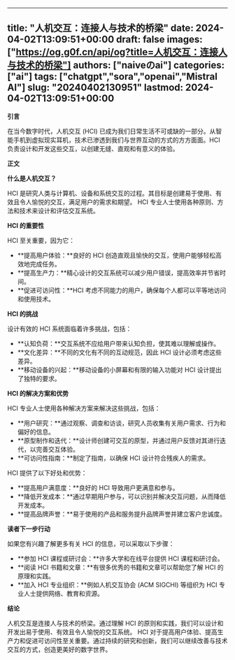 
---
title: "人机交互：连接人与技术的桥梁"
date: 2024-04-02T13:09:51+00:00
draft: false
images: ["https://og.g0f.cn/api/og?title=人机交互：连接人与技术的桥梁"]
authors: ["naiveのai"]
categories: ["ai"]
tags: ["chatgpt","sora","openai","Mistral AI"]
slug: "20240402130951"
lastmod: 2024-04-02T13:09:51+00:00
---
**引言**

在当今数字时代，人机交互 (HCI) 已成为我们日常生活不可或缺的一部分。从智能手机到虚拟现实耳机，技术已渗透到我们与世界互动的方式的方方面面。HCI 负责设计和开发这些交互，以创建无缝、直观和有意义的体验。

**正文**

**什么是人机交互？**

HCI 是研究人类与计算机、设备和系统交互的过程。其目标是创建易于使用、有效且令人愉悦的交互，满足用户的需求和期望。 HCI 专业人士使用各种原则、方法和技术来设计和评估交互系统。

**HCI 的重要性**

HCI 至关重要，因为它：

* **提高用户体验：**良好的 HCI 创造直观且愉快的交互，使用户能够轻松高效地完成任务。
* **提高生产力：**精心设计的交互系统可以减少用户错误，提高效率并节省时间。
* **促进可访问性：**HCI 考虑不同能力的用户，确保每个人都可以平等地访问和使用技术。

**HCI 的挑战**

设计有效的 HCI 系统面临着许多挑战，包括：

* **认知负荷：**交互系统不应给用户带来认知负担，使其难以理解或操作。
* **文化差异：**不同的文化有不同的互动规范，因此 HCI 设计必须考虑这些差异。
* **移动设备的兴起：**移动设备的小屏幕和有限的输入功能对 HCI 设计提出了独特的要求。

**HCI 的解决方案和优势**

HCI 专业人士使用各种解决方案来解决这些挑战，包括：

* **用户研究：**通过观察、调查和访谈，研究人员收集有关用户需求、行为和偏好的信息。
* **原型制作和迭代：**设计师创建可交互的原型，并通过用户反馈对其进行迭代，以完善交互体验。
* **可访问性指南：**制定了指南，以确保 HCI 设计符合残疾人的需求。

HCI 提供了以下好处和优势：

* **提高用户满意度：**良好的 HCI 导致用户更满意和参与。
* **降低开发成本：**通过早期用户参与，可以识别并解决交互问题，从而降低开发成本。
* **提高品牌声誉：**易于使用的产品和服务提升品牌声誉并建立客户忠诚度。

**读者下一步行动**

如果您有兴趣了解更多有关 HCI 的信息，可以采取以下步骤：

* **参加 HCI 课程或研讨会：**许多大学和在线平台提供 HCI 课程和研讨会。
* **阅读 HCI 书籍和文章：**有很多优秀的书籍和文章可以帮助您了解 HCI 的原理和实践。
* **加入 HCI 专业组织：**例如人机交互协会 (ACM SIGCHI) 等组织为 HCI 专业人士提供网络、教育和资源。

**结论**

人机交互是连接人与技术的桥梁。通过理解 HCI 的原则和实践，我们可以设计和开发出易于使用、有效且令人愉悦的交互系统。 HCI 对于提高用户体验、提高生产力和促进可访问性至关重要。通过持续的研究和创新，我们可以继续改善与技术交互的方式，创造更美好的数字世界。